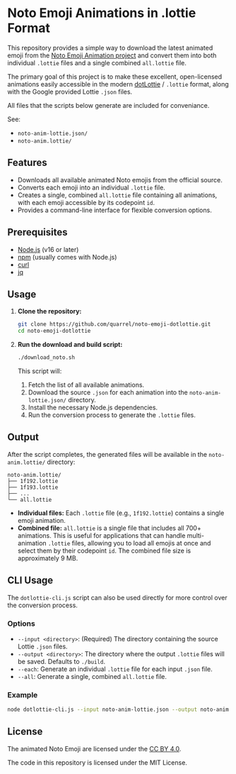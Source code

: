 # Noto Emoji Animations in .lottie Format

This repository provides a simple way to download the latest animated emoji from the [Noto Emoji Animation project](https://googlefonts.github.io/noto-emoji-animation/) and convert them into both individual `.lottie` files and a single combined `all.lottie` file.

The primary goal of this project is to make these excellent, open-licensed animations easily accessible in the modern [dotLottie](https://dotlottie.io/) / `.lottie` format, along with the Google provided Lottie `.json` files.

All files that the scripts below generate are included for conveniance.

See:

-   `noto-anim-lottie.json/`
-   `noto-anim.lottie/`

## Features

-   Downloads all available animated Noto emojis from the official source.
-   Converts each emoji into an individual `.lottie` file.
-   Creates a single, combined `all.lottie` file containing all animations, with each emoji accessible by its codepoint `id`.
-   Provides a command-line interface for flexible conversion options.

## Prerequisites

-   [Node.js](https://nodejs.org/) (v16 or later)
-   [npm](https://www.npmjs.com/) (usually comes with Node.js)
-   [curl](https://curl.se/)
-   [jq](https://stedolan.github.io/jq/)

## Usage

1.  **Clone the repository:**

    ```bash
    git clone https://github.com/quarrel/noto-emoji-dotlottie.git
    cd noto-emoji-dotlottie
    ```

2.  **Run the download and build script:**

    ```bash
    ./download_noto.sh
    ```

    This script will:

    1.  Fetch the list of all available animations.
    2.  Download the source `.json` for each animation into the `noto-anim-lottie.json/` directory.
    3.  Install the necessary Node.js dependencies.
    4.  Run the conversion process to generate the `.lottie` files.

## Output

After the script completes, the generated files will be available in the `noto-anim.lottie/` directory:

```
noto-anim.lottie/
├── 1f192.lottie
├── 1f193.lottie
├── ...
└── all.lottie
```

-   **Individual files:** Each `.lottie` file (e.g., `1f192.lottie`) contains a single emoji animation.
-   **Combined file:** `all.lottie` is a single file that includes all 700+ animations. This is useful for applications that can handle multi-animation `.lottie` files, allowing you to load all emojis at once and select them by their codepoint `id`. The combined file size is approximately 9 MB.

## CLI Usage

The `dotlottie-cli.js` script can also be used directly for more control over the conversion process.

### Options

-   `--input <directory>`: (Required) The directory containing the source Lottie `.json` files.
-   `--output <directory>`: The directory where the output `.lottie` files will be saved. Defaults to `./build`.
-   `--each`: Generate an individual `.lottie` file for each input `.json` file.
-   `--all`: Generate a single, combined `all.lottie` file.

### Example

```bash
node dotlottie-cli.js --input noto-anim-lottie.json --output noto-anim.lottie --each --all
```

## License

The animated Noto Emoji are licensed under the [CC BY 4.0](https://creativecommons.org/licenses/by/4.0/legalcode).

The code in this repository is licensed under the MIT License.
